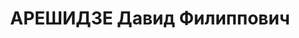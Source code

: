 ---
title: АРЕШИДЗЕ Давид Филиппович
description: 'Род. в 1902, Озургетский (Махарадзевский) район, с. Вакиждвари, грузин.
  Место проживания: г. Тбилиси, ул. Крылова № 10, Грузинская ССР. Род занятий: директор
  партийных курсов при ЦК КП(б) Грузинской ССР.

  Осужден Тройкой при НКВД ГССР 07.12.1937. Мера наказания: расстрел. Дата расстрела:
  11.12.1937'
---